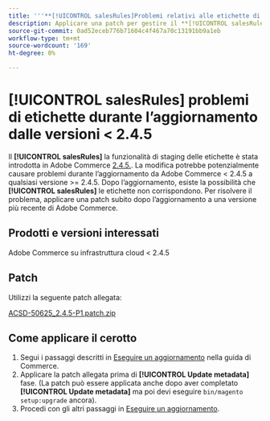 ```yaml
---
title: '''**[!UICONTROL salesRules]Problemi relativi alle etichette di ** durante l’aggiornamento dalle versioni < 2.4.5’'
description: Applicare una patch per gestire il **[!UICONTROL salesRules]Problemi di ** durante l’aggiornamento dalle versioni < 2.4.5 di Adobe Commerce.
source-git-commit: 0ad52eceb776b71604c4f467a70c13191bb9a1eb
workflow-type: tm+mt
source-wordcount: '169'
ht-degree: 0%

---
```


# **[!UICONTROL salesRules]** problemi di etichette durante l’aggiornamento dalle versioni &lt; 2.4.5

Il **[!UICONTROL salesRules]** la funzionalità di staging delle etichette è stata introdotta in Adobe Commerce [2.4.5.](/docs/commerce-operations/release/notes/adobe-commerce/2-4-5.html). La modifica potrebbe potenzialmente causare problemi durante l’aggiornamento da Adobe Commerce &lt; 2.4.5 a qualsiasi versione >= 2.4.5. Dopo l’aggiornamento, esiste la possibilità che **[!UICONTROL salesRules]** le etichette non corrispondono. Per risolvere il problema, applicare una patch subito dopo l’aggiornamento a una versione più recente di Adobe Commerce.

## Prodotti e versioni interessati

Adobe Commerce su infrastruttura cloud &lt; 2.4.5

## Patch

Utilizzi la seguente patch allegata:

[ACSD-50625_2.4.5-P1.patch.zip](assets/ACSD-50625_2.4.5-p1.patch.zip)

## Come applicare il cerotto

1. Segui i passaggi descritti in [Eseguire un aggiornamento](https://experienceleague.adobe.com/docs/commerce-operations/upgrade-guide/implementation/perform-upgrade.html) nella guida di Commerce.
1. Applicare la patch allegata prima di **[!UICONTROL Update metadata]** fase.
(La patch può essere applicata anche dopo aver completato **[!UICONTROL Update metadata]** ma poi devi eseguire `bin/magento setup:upgrade` ancora).
1. Procedi con gli altri passaggi in [Eseguire un aggiornamento](https://experienceleague.adobe.com/docs/commerce-operations/upgrade-guide/implementation/perform-upgrade.html).
